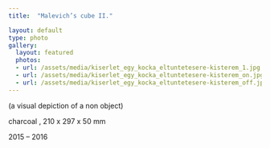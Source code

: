 ```yaml
---
title:  "Malevich’s cube II."

layout: default
type: photo
gallery:
  layout: featured
  photos:
  - url: /assets/media/kiserlet_egy_kocka_eltuntetesere-kisterem_1.jpg
  - url: /assets/media/kiserlet_egy_kocka_eltuntetesere-kisterem_on.jpg
  - url: /assets/media/kiserlet_egy_kocka_eltuntetesere-kisterem_off.jpg
---
```


(a visual depiction of a non object)

charcoal , 210 x 297 x 50 mm

2015 – 2016
<!-- more -->
